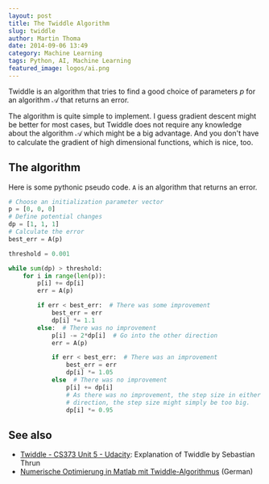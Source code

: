 ```yaml
---
layout: post
title: The Twiddle Algorithm
slug: twiddle
author: Martin Thoma
date: 2014-09-06 13:49
category: Machine Learning
tags: Python, AI, Machine Learning
featured_image: logos/ai.png
---
```


Twiddle is an algorithm that tries to find a good choice of parameters $p$
for an algorithm $\mathcal{A}$ that returns an error.

The algorithm is quite simple to implement. I guess gradient descent might be
better for most cases, but Twiddle does not require any knowledge about the
algorithm $\mathcal{A}$ which might be a big advantage. And you don't have to
calculate the gradient of high dimensional functions, which is nice, too.

## The algorithm

Here is some pythonic pseudo code. `A` is an algorithm that returns an error.

```python
# Choose an initialization parameter vector
p = [0, 0, 0]
# Define potential changes
dp = [1, 1, 1]
# Calculate the error
best_err = A(p)

threshold = 0.001

while sum(dp) > threshold:
    for i in range(len(p)):
        p[i] += dp[i]
        err = A(p)

        if err < best_err:  # There was some improvement
            best_err = err
            dp[i] *= 1.1
        else:  # There was no improvement
            p[i] -= 2*dp[i]  # Go into the other direction
            err = A(p)

            if err < best_err:  # There was an improvement
                best_err = err
                dp[i] *= 1.05
            else  # There was no improvement
                p[i] += dp[i]
                # As there was no improvement, the step size in either
                # direction, the step size might simply be too big.
                dp[i] *= 0.95
```

## See also

* [Twiddle - CS373 Unit 5 - Udacity](https://www.youtube.com/watch?v=2uQ2BSzDvXs):
  Explanation of Twiddle by Sebastian Thrun
* [Numerische Optimierung in Matlab mit Twiddle-Algorithmus](http://www.htw-mechlab.de/index.php/numerische-optimierung-in-matlab-mit-twiddle-algorithmus/) (German)
